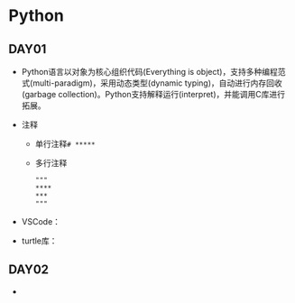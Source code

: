 # Python

## DAY01

- Python语言以对象为核心组织代码(Everything is object)，支持多种编程范式(multi-paradigm)，采用动态类型(dynamic typing)，自动进行内存回收(garbage collection)。Python支持解释运行(interpret)，并能调用C库进行拓展。

- 注释

  - 单行注释`# *****`

  - 多行注释

    ```
    """
    ****
    ***
    """
    ```

- VSCode：

  [史上最好用的编辑器：VSCode]: https://book.crifan.com/books/best_editor_vscode/website/debug_code/debug_python/mac.html

  
  
- turtle库：

  [知乎]: https://zhuanlan.zhihu.com/p/571871736

  

## DAY02

- 